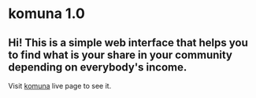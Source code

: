 <h1>komuna 1.0</h1>
<h2>Hi! This is a simple web interface that helps you to find what is your share in your community depending on everybody's income.</h2>
<p>Visit <a href="https://tsyaroslav.github.io/komuna1/" alt="link">komuna</a> live page to see it.</p>
